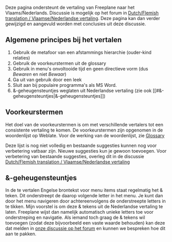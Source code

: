 <!-- toc -->

Deze pagina ondersteunt de vertaling van Freeplane naar het Vlaams/Nederlands. Discussie is mogelijk op het forum in [Dutch/Flemish translation / Vlaamse/Nederlandse vertaling](https://sourceforge.net/p/freeplane/discussion/758437/thread/fe83a1fb/). Deze pagina kan dan verder gewijzigd en aangevuld worden met conclusies uit deze discussie.


## Algemene principes bij het vertalen

1. Gebruik de metafoor van een afstammings hierarchie (ouder-kind relaties)
2. Gebruik de voorkeurstermen uit de glossary
3. Gebruik in menu's onvoltooide tijd en geen directieve vorm (dus *Bewaren* en niet *Bewaar*)
4. Ga uit van gebruik door een leek 
5. Sluit aan bij populaire programma's als MS Word.
6. &-geheugensteuntjes weglaten uit Nederlandse vertaling (zie ook [[#&-geheugensteuntjes|&-geheugensteuntjes]])

## Voorkeurstermen
Het doel van de voorkeurstermen is om met verschillende vertalers tot een consistente vertaling te komen. De voorkeurstermen zijn opgenomen in de woordenlijst op Weblate. Voor de werking van de woordenlijst, zie [Glossary](../contribute/Translation_How-To.md)

Deze lijst is nog niet volledig en bestaande suggesties kunnen nog voor verbetering vatbaar zijn. Nieuwe suggesties kun je gewoon toevoegen. Voor verbetering van bestaande suggesties, overleg dit in de discussie [Dutch/Flemish translation / Vlaamse/Nederlandse vertaling](https://sourceforge.net/p/freeplane/discussion/758437/thread/fe83a1fb/)

## &-geheugensteuntjes

In de te vertalen Engelse brontekst voor menu items staat regelmatig het & teken. Dit onderstreept de daarop volgende letter in het menu. Je kunt dan door het menu navigeren door achtereenvolgens de onderstreepte letters in te tikken. Mijn voorstel is om deze & tekens uit de Nederlandse vertaling te laten. Freeplane wijst dan namelijk automatisch unieke letters toe voor onderstreping en navigatie. Als iemand toch graag de & tekens wil toevoegen (zodat deze bijvoorbeeld een vaste waarde behouden) kan deze dat melden in [onze discussie op het forum](https://sourceforge.net/p/freeplane/discussion/758437/thread/fe83a1fb/) en kunnen we bespreken hoe dit aan te pakken.

<!-- ({Category:Translation}) -->

